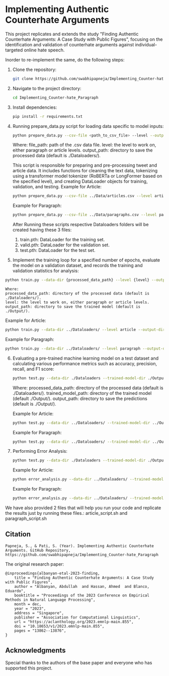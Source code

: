 # Implementing Authentic Counterhate Arguments

This project replicates and extends the study "Finding Authentic Counterhate Arguments: A Case Study with Public Figures", focusing on the identification and validation of counterhate arguments against individual-targeted online hate speech.

Inorder to re-implement the same, do the following steps: 

1. Clone the repository:
   ```sh
   git clone https://github.com/swabhipapneja/Implementing_Counter-hate_Paragraph.git
   ```

2. Navigate to the project directory:
   ```sh
   cd Implementing_Counter-hate_Paragraph
   ```

3. Install dependencies:
   ```sh
   pip install -r requirements.txt
   ```

4. Running prepare_data.py script for loading data specific to model inputs:
   ```sh
   python prepare_data.py --csv-file <path_to_csv_file> --level --output-dir <output_directory>
   ```
    Where:
    file_path: path of the .csv data file.
    level: the level to work on, either paragraph or article levels.
    output_path: directory to save the processed data (default is ./Dataloaders/).

   This script is responsible for preparing and pre-processing tweet and article data. It includes functions for cleaning the text data, tokenizing using a transformer model tokenizer (RoBERTa or LongFormer based on the specified level), and creating DataLoader objects for training, validation, and testing.
   Example for Article:
   ```sh
   python prepare_data.py --csv-file ../Data/articles.csv --level article --output-dir ../Dataloaders/
   ```
   Example for Paragraph:
   ```sh
   python prepare_data.py --csv-file ../Data/paragraphs.csv --level paragraph --output-dir ../Dataloaders/
   ```
   After Running these scripts respective Dataloaders folders will be created having these 3 files:
      1. train.pth: DataLoader for the training set.
      2. valid.pth: DataLoader for the validation set.
      3. test.pth: DataLoader for the test set.

5.  Implement the training loop for a specified number of epochs, evaluate the model on a validation dataset, and records the training and validation statistics for analysis:
   ```sh
   python train.py --data-dir {processed_data_path} --level {level} --output-dir {output_path}
   ```
    Where:
    processed_data_path: directory of the processed data (default is ./Dataloaders/).
    level: the level to work on, either paragraph or article levels.
    output_path: directory to save the trained model (default is ./Output/).

   Example for Article:
   ```sh
   python train.py --data-dir ../Dataloaders/ --level article --output-dir ../Output/
   ```
   Example for Paragraph:
   ```sh
   python train.py --data-dir ../Dataloaders/ --level paragraph --output-dir ../Output/
   ```


6. Evaluating a pre-trained machine learning model on a test dataset and calculating various performance metrics such as accuracy, precision, recall, and F1 score:
   ```sh
   python test.py --data-dir ./Dataloaders --trained-model-dir ./Output --output-dir ./Output
   ```
    Where:
    processed_data_path: directory of the processed data (default is ./Dataloaders/).
    trained_model_path: directory of the trained model (default ./Output/).
    output_path: directory to save the predictions (default is ./Output/).

   Example for Article:
   ```sh
   python test.py --data-dir ../Dataloaders/ --trained-model-dir ../Output/ --output-dir ../Output/
   ```
   Example for Paragraph:
   ```sh
   python test.py --data-dir ../Dataloaders/ --trained-model-dir ../Output/ --output-dir ../Output/
   ```

7. Performing Error Analysis:
   ```sh
   python test.py --data-dir ./Dataloaders --trained-model-dir ./Output --output-dir ./Output
   ```

   Example for Article:
   ```sh
   python error_analysis.py --data-dir ../Dataloaders/ --trained-model-dir ../Output/ --output-dir ../Output/
   ```
   Example for Paragraph:
   ```sh
   python error_analysis.py --data-dir ../Dataloaders/ --trained-model-dir ../Output/ --output-dir ../Output/
   ```

We have also provided 2 files that will help you run your code and replicate the results just by running these files.:
article_script.sh and paragraph_script.sh

## Citation

```
Papneja, S., & Pati, S. (Year). Implementing Authentic Counterhate Arguments. GitHub Repository, https://github.com/swabhipapneja/Implementing_Counter-hate_Paragraph
```

The original research paper:
```
@inproceedings{albanyan-etal-2023-finding,
    title = "Finding Authentic Counterhate Arguments: A Case Study with Public Figures",
    author = "Albanyan, Abdullah  and Hassan, Ahmed  and Blanco, Eduardo",
    booktitle = "Proceedings of the 2023 Conference on Empirical Methods in Natural Language Processing",
    month = dec,
    year = "2023",
    address = "Singapore",
    publisher = "Association for Computational Linguistics",
    url = "https://aclanthology.org/2023.emnlp-main.855",
    doi = "10.18653/v1/2023.emnlp-main.855",
    pages = "13862--13876",
}
```

## Acknowledgments

Special thanks to the authors of the base paper and everyone who has supported this project.


